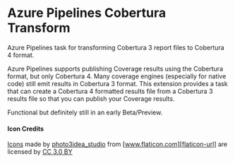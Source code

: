 # Azure Pipelines Cobertura Transform
Azure Pipelines task for transforming Cobertura 3 report files to Cobertura 4 format.

Azure Pipelines supports publishing Coverage results using the Cobertura format, but only Cobertura 4. Many coverage engines (especially for native code) still emit results in Cobertura 3 format. This extension provides a task that can create a Cobertura 4 formatted results file from a Cobertura 3 results file so that you can publish your Coverage results.

Functional but definitely still in an early Beta/Preview.

#### Icon Credits
[Icons][icons] made by [photo3idea_studio][icon-author-url] from [www.flaticon.com][flaticon-url] are licensed by [CC 3.0 BY][cc3-url]


[icons]: ./images
[icon-author-url]: https://www.flaticon.com/authors/photo3idea-studio
[flaticon-url]: https://www.flaticon.com/"
[cc3-url]: http://creativecommons.org/licenses/by/3.0/
